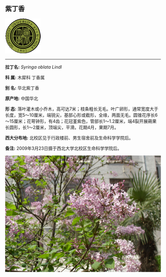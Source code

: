 ## 紫丁香

![西北大学校园网络植物志](../JPG/nwu.gif)

---

**拉丁名:**  _Syringa oblata Lindl_

**科 属:** 木犀科 丁香属

**别 名:** 华北紫丁香

**原产地:** 中国华北

**形  态:** 落叶灌木或小乔木，高可达7米；枝条粗长无毛。叶广卵形，通常宽度大于长度，宽5～10厘米，端锐尖，基部心形或截形，全缘，两面无毛。圆锥花序长6～15厘米；花萼钟形，有4齿；花冠堇紫色，管部长1～1.2厘米，端4裂开展蒴果长圆形，长1～2厘米，顶端尖，平滑。花期4月，果期7月。

**西大分布地:** 北校区见于行政楼前、男生宿舍前及生命科学学院后。

**备注:** 2009年3月23日摄于西北大学北校区生命科学学院后。

![紫丁香](../JPG/紫丁香1.JPG) 

